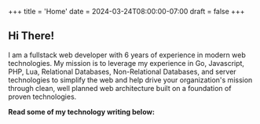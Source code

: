 +++
title = 'Home'
date = 2024-03-24T08:00:00-07:00
draft = false
+++

## Hi There!

I am a fullstack web developer with 6 years of experience in modern web technologies.  My mission is to leverage my experience in Go, Javascript, PHP, Lua, Relational Databases, Non-Relational Databases, and server technologies to simplify the web and help drive your organization's mission through clean, well planned web architecture built on a foundation of proven technologies.

__Read some of my technology writing below:__  

